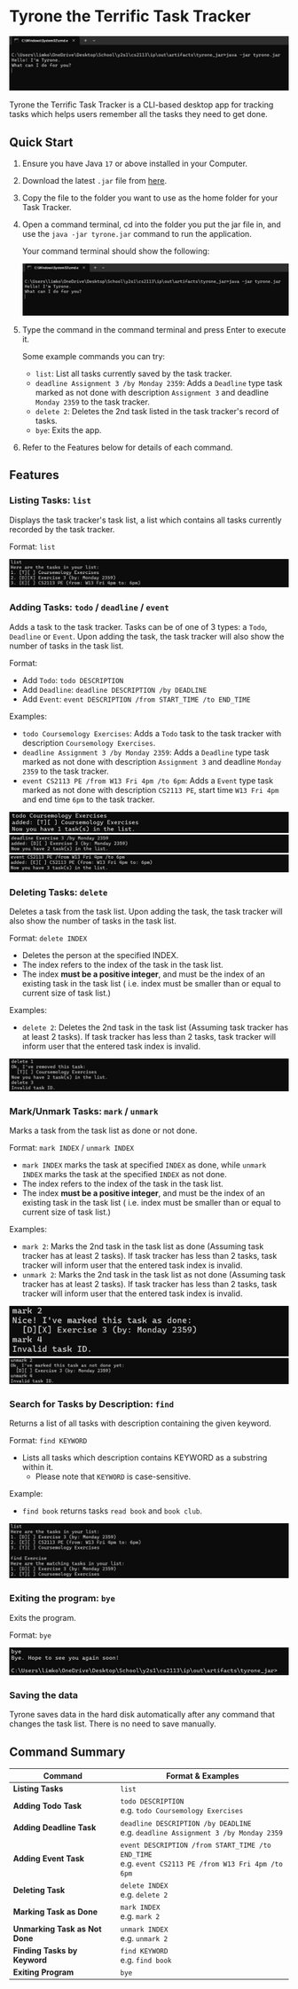 # Tyrone the Terrific Task Tracker

![alt text](images/intro.jpg)

Tyrone the Terrific Task Tracker is a CLI-based desktop app for tracking 
tasks which helps users remember all the tasks they need to get done.

## Quick Start

1. Ensure you have Java `17` or above installed in your Computer.
2. Download the latest `.jar` file from [here](https://github.com/limkongkiat/ip/releases/tag/A-Release).
3. Copy the file to the folder you want to use as the home folder for your Task Tracker.
4. Open a command terminal, cd into the folder you put the jar file in, and use the 
`java -jar tyrone.jar` command to run the application.

    Your command terminal should show the following:

   ![alt text](images/intro.jpg)
5. Type the command in the command terminal and press Enter to execute it. 

    Some example commands you can try:

    * `list`: List all tasks currently saved by the task tracker.
    * `deadline Assignment 3 /by Monday 2359`: Adds a `Deadline` type task marked as not done
with description `Assignment 3` and deadline `Monday 2359` to the task tracker.
    * `delete 2`: Deletes the 2nd task listed in the task tracker's record of tasks.
    * `bye`: Exits the app.
6. Refer to the Features below for details of each command.

## Features
### Listing Tasks: `list`

Displays the task tracker's task list, a list which contains all tasks 
currently recorded by the task tracker.

Format: `list`

![alt text](images/list.jpg)

### Adding Tasks: `todo` / `deadline` / `event`

Adds a task to the task tracker. Tasks can be of one of 3 types: 
a `Todo`, `Deadline` or `Event`.
Upon adding the task, the task tracker will also show the number of tasks in the task list.

Format:
* Add `Todo`: `todo DESCRIPTION`
* Add `Deadline`: `deadline DESCRIPTION /by DEADLINE`
* Add `Event`: `event DESCRIPTION /from START_TIME /to END_TIME`

Examples: 
* `todo Coursemology Exercises`: Adds a `Todo` task to the task
tracker with description `Coursemology Exercises`.
* `deadline Assignment 3 /by Monday 2359`: Adds a `Deadline` type task marked as not done
with description `Assignment 3` and deadline `Monday 2359` to the task tracker.
* `event CS2113 PE /from W13 Fri 4pm /to 6pm`: Adds a `Event` type task marked as not done
  with description `CS2113 PE`, start time `W13 Fri 4pm` and end time `6pm` to the task tracker.

![alt text](images/todo.jpg)
![alt text](images/deadline.jpg)
![alt text](images/event.jpg)

### Deleting Tasks: `delete`

Deletes a task from the task list. Upon adding the task, the task tracker will also show
the number of tasks in the task list.

Format: `delete INDEX`
* Deletes the person at the specified INDEX.
* The index refers to the index of the task in the task list.
* The index **must be a positive integer**, and must be the index of an existing task in
the task list ( i.e. index must be smaller than or equal to current size of task list.)

Examples:
* `delete 2`: Deletes the 2nd task in the task list (Assuming task tracker has at least 2 tasks).
If task tracker has less than 2 tasks, task tracker will inform user that the entered task index is invalid.

![alt text](images/delete.jpg)

### Mark/Unmark Tasks: `mark` / `unmark`

Marks a task from the task list as done or not done.

Format: `mark INDEX` / `unmark INDEX`
* `mark INDEX` marks the task at specified `INDEX` as done, while `unmark INDEX` marks 
the task at the specified `INDEX` as not done.
* The index refers to the index of the task in the task list.
* The index **must be a positive integer**, and must be the index of an existing task in
  the task list ( i.e. index must be smaller than or equal to current size of task list.)

Examples:
* `mark 2`: Marks the 2nd task in the task list as done (Assuming task tracker has at least 2 tasks).
  If task tracker has less than 2 tasks, task tracker will inform user that the entered task index is invalid.
* `unmark 2`: Marks the 2nd task in the task list as not done (Assuming task tracker has at least 2 tasks).
  If task tracker has less than 2 tasks, task tracker will inform user that the entered task index is invalid.

![alt text](images/mark.jpg)
![alt text](images/unmark.jpg)

### Search for Tasks by Description: `find`

Returns a list of all tasks with description containing the given keyword.

Format: `find KEYWORD`
* Lists all tasks which description contains KEYWORD as a substring within it.
  * Please note that `KEYWORD` is case-sensitive.

Example:
* `find book` returns tasks `read book` and `book club`.

![alt text](images/find.jpg)

### Exiting the program: `bye`
Exits the program.

Format: `bye`

![alt text](images/bye.jpg)

### Saving the data
Tyrone saves data in the hard disk automatically after any command that changes the task list.
There is no need to save manually.

## Command Summary

| **Command**                 | **Format & Examples**                                                                                                     |
|-----------------------------|---------------------------------------------------------------------------------------------------------------------------|
| **Listing Tasks**            | `list`                                                                                                                   |
| **Adding Todo Task**         | `todo DESCRIPTION` <br> e.g. `todo Coursemology Exercises`                                                            |
| **Adding Deadline Task**     | `deadline DESCRIPTION /by DEADLINE` <br> e.g. `deadline Assignment 3 /by Monday 2359`                                  |
| **Adding Event Task**        | `event DESCRIPTION /from START_TIME /to END_TIME` <br> e.g. `event CS2113 PE /from W13 Fri 4pm /to 6pm`               |
| **Deleting Task**            | `delete INDEX` <br> e.g. `delete 2`                                                                                   |
| **Marking Task as Done**     | `mark INDEX` <br> e.g. `mark 2`                                                                                       |
| **Unmarking Task as Not Done** | `unmark INDEX` <br> e.g. `unmark 2`                                                                                 |
| **Finding Tasks by Keyword** | `find KEYWORD` <br> e.g. `find book`                                                                                  |
| **Exiting Program**          | `bye`                                                                                                                    |


